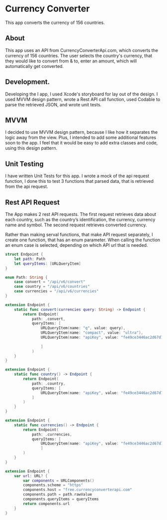 # Currency Converter
This app converts the currency of 156 countries.

## About 
This app uses an API from CurrencyConverterApi.com, which converts the currency of 156 countries. The user selects the country's currency, that they would like to convert from & to, enter an amount, which will automatically get converted. 

## Development. 
Developing the I app, I used Xcode's storyboard for lay out of the design. I used MVVM design pattern, wrote a Rest API call function, used Codable to parse the retrieved JSON, and wrote unit tests. 

## MVVM
I decided to use MVVM design pattern, because I like how it separates the logic away from the view. Plus, I intended to add some additional features soon to the app. I feel that it would be easy to add extra classes and code, using this design pattern. 

## Unit Testing 
I have written Unit Tests for this app. I wrote a mock of the api request function, I done this to test 3 functions that parsed data, that is retrieved from the api request.

## Rest API Request
The App makes 2 rest API requests. The first request retrieves data about each country, such as the country’s identification, the currency, currency name and symbol. The second request retrieves converted currency. 

Rather than making serval functions, that make API request separately, I create one function, that has an enum parameter. When calling the function an enum case is selected, depending on which API url that is needed. 


```Swift
struct Endpoint {
    let path: Path
    let queryItems: [URLQueryItem]
}

enum Path: String {
    case convert = "/api/v6/convert"
    case country = "/api/v6/countries"
    case currencies = "/api/v6/currencies"
}

extension Endpoint {
    static func convert(currencies query: String) -> Endpoint {
        return Endpoint(
            path: .convert,
            queryItems: [
                URLQueryItem(name: "q", value: query),
                URLQueryItem(name: "compact", value: "ultra"),
                URLQueryItem(name: "apiKey", value: "fe49ce3446ac2d67d7c2"),
                
                ]
            )
    }
}

extension Endpoint {
    static func country() -> Endpoint {
        return Endpoint(
            path: .country,
            queryItems: [
                URLQueryItem(name: "apiKey", value: "fe49ce3446ac2d67d7c2"),
            ]
        )
    }
}

extension Endpoint {
    static func currencies() -> Endpoint {
        return Endpoint(
            path: .currencies,
            queryItems: [
                URLQueryItem(name: "apiKey", value: "fe49ce3446ac2d67d7c2"),
                ]
        )
    }
}

extension Endpoint {
    var url: URL? {
        var components = URLComponents()
        components.scheme = "https"
        components.host = "free.currencyconverterapi.com"
        components.path = path.rawValue
        components.queryItems = queryItems
        return components.url
    }
}
```

